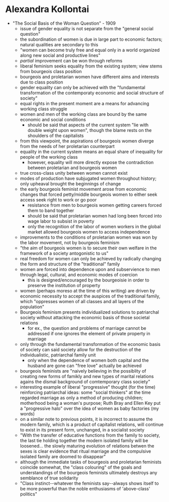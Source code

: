# Alexandra Kollontai
- "The Social Basis of the Woman Question" - 1909
  - issue of gender equality is not separate from the "general social question"
  - the subordination of women is due in large part to economic factors; natural qualities are secondary to this
  - "women can become truly free and equal only in a world organized along new social and productive lines"
  - *partial* improvement can be won through reforms
  - liberal feminism seeks equality from the existing system; view stems from bourgeois class position
  - bourgeois and proletarian women have different aims and interests due to class position
  - gender equality can only be achieved with the "fundamental transformation of the contemporaty economic and social structure of society"
  - equal rights in the present moment are a means for advancing working class struggle
  - women and men of the working class are bound by the same economic and social conditions
    - should be said that aspects of the current system "lie with double weight upon women", though the blame rests on the shoulders of the capitalists
  - from this viewpoint, the aspirations of bourgeois women diverge from the needs of her proletarian counterpart
  - equality in the current system means an equal share of inequality for people of the working class
    - however, equality will more directly expose the contradiction between proletarian and bourgeois women
  - true cross-class unity between women cannot exist
  - modes of production have subjugated women throughout history; only upheaval brought the beginnings of change
  - the early bourgeois feminist movement arose from economic changes that forced petty/middle bourgeois women to either seek access seek right to work or go poor
    - resistance from men to bourgeois women getting careers forced them to band together
    - should be said that proletarian women had long been forced into wage labor to subsist in poverty
    - only the recognition of the labor of women workers in the global market allowed bourgeois women to access independence
  - improvements to the conditions of proletarian women was won by the labor movement, not by bourgeois feminism
  - "the aim of bourgeois women is to secure their own welfare in the framework of a society antogonistic to us"
  - real freedom for women can only be achieved by radically changing the form and structure of the "traditional" family
  - women are forced into dependence upon and subservience to men through legal, cultural, and economic modes of coercion
    - this is designed/encouraged by the bourgeoisie in order to preserve the institution of property
  - women (perhaps moreso at the time of this writing) are driven by economic necessity to accept the auspices of the traditional family, which "oppresses women of all classes and all layers of the population"
  - Bourgeois feminism presents individualized solutions to patriarchal society without attacking the economic basis of those societal relations
    - for ex., the question and problems of marriage cannot be addressed if one ignores the element of private property in marriage
  - only through the fundamental transformation of the economic basis of society can said society allow for the destruction of the individualistic, patriarchal family unit
    - only when the dependence of women both capital and the husband are gone can "free love" actually be achieved
  - bourgeois feminists are "naively believing in the possiblity of creating new forms of famikly and new types of marital relations agains the dismal background of comtemporary class society"
  - interesting example of liberal "progressive" thought (for the time) reinforcing patriarchal ideas: some "social thinkers" at the time regarded marriage as only a method of producing children; motherhood being a woman's purpose; Ruth Bray and Ellen Key put a "progressive halo" over the idea of women as baby factories (my words)
  - on a similar note to previous points, it is incorrect to assume the modern family, which is a product of capitalist relations, will continue to exist in its present form, unchanged, in a socialist society
  - "With the transfer of educative functions from the family to society, the last tie holding together the modern isolated family will be loosened... the slowly maturing evolution of relations betwen the sexes is clear evidence that ritual marriage and the compulsive isolated family are doomed to disappear"
  - although the immediate tasks of bourgeois and proletarian feminists coincide somewhat, the "class colouring" of the goals and understandings of the bourgeois feminists ultimately destroys any semblance of true solidarity
  - "Class instinct--whatever the feminists say--always shows itself to be more powerful than the noble enthusiasms of 'above-class' politics"
